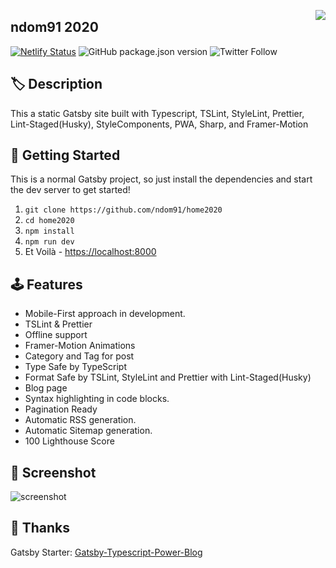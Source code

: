<img src="https://ndo.dev/assets/images/favicon/android-chrome-152x152.png" align="right"></img>

## ndom91 2020

[![Netlify Status](https://api.netlify.com/api/v1/badges/1d9c322e-4f72-4721-aa0a-79a3df0782f4/deploy-status)](https://app.netlify.com/sites/optimistic-swirles-1010d5/deploys)
![GitHub package.json version](https://img.shields.io/github/package-json/v/ndom91/home2020?style=flat-square)
![Twitter Follow](https://img.shields.io/twitter/follow/ndom91?label=follow&style=social)

## 🏷️ Description

This a static Gatsby site built with Typescript, TSLint, StyleLint, Prettier, Lint-Staged(Husky), StyleComponents, PWA, Sharp, and Framer-Motion

## 🚀 Getting Started

This is a normal Gatsby project, so just install the dependencies and start the dev server to get started!

1. `git clone https://github.com/ndom91/home2020`
2. `cd home2020`
3. `npm install`
4. `npm run dev`
5. Et Voilà - [https://localhost:8000](https://localhost:8000)

## 🕹️ Features

- Mobile-First approach in development.
- TSLint & Prettier
- Offline support
- Framer-Motion Animations
- Category and Tag for post
- Type Safe by TypeScript
- Format Safe by TSLint, StyleLint and Prettier with Lint-Staged(Husky)
- Blog page
- Syntax highlighting in code blocks.
- Pagination Ready
- Automatic RSS generation.
- Automatic Sitemap generation.
- 100 Lighthouse Score

## 📸 Screenshot

![screenshot](https://imgur.com/m0DmDtF.png)

## 🙏 Thanks

Gatsby Starter: [Gatsby-Typescript-Power-Blog](https://github.com/mhadaily/gatsby-starter-typescript-power-blog)

```

```
